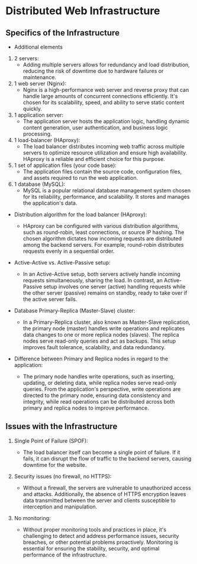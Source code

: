 # Distributed Web Infrastructure

## Specifics of the Infrastructure

* Additional elements
1. 2 servers:
   - Adding multiple servers allows for redundancy and load distribution, reducing the risk of downtime due to hardware failures or maintenance.
2. 1 web server (Nginx):
   - Nginx is a high-performance web server and reverse proxy that can handle large amounts of concurrent connections efficiently. It's chosen for its scalability, speed, and ability to serve static content quickly.
3. 1 application server:
   - The application server hosts the application logic, handling dynamic content generation, user authentication, and business logic processing.
4. 1 load-balancer (HAproxy):
   - The load balancer distributes incoming web traffic across multiple servers to optimize resource utilization and ensure high availability. HAproxy is a reliable and efficient choice for this purpose.
5. 1 set of application files (your code base):
   - The application files contain the source code, configuration files, and assets required to run the web application.
6. 1 database (MySQL):
   - MySQL is a popular relational database management system chosen for its reliability, performance, and scalability. It stores and manages the application's data.

* Distribution algorithm for the load balancer (HAproxy):
  - HAproxy can be configured with various distribution algorithms, such as round-robin, least connections, or source IP hashing. The chosen algorithm dictates how incoming requests are distributed among the backend servers. For example, round-robin distributes requests evenly in a sequential order.

* Active-Active vs. Active-Passive setup:
  - In an Active-Active setup, both servers actively handle incoming requests simultaneously, sharing the load. In contrast, an Active-Passive setup involves one server (active) handling requests while the other server (passive) remains on standby, ready to take over if the active server fails.

* Database Primary-Replica (Master-Slave) cluster:
  - In a Primary-Replica cluster, also known as Master-Slave replication, the primary node (master) handles write operations and replicates data changes to one or more replica nodes (slaves). The replica nodes serve read-only queries and act as backups. This setup improves fault tolerance, scalability, and data redundancy.

* Difference between Primary and Replica nodes in regard to the application:
  - The primary node handles write operations, such as inserting, updating, or deleting data, while replica nodes serve read-only queries. From the application's perspective, write operations are directed to the primary node, ensuring data consistency and integrity, while read operations can be distributed across both primary and replica nodes to improve performance.

## Issues with the Infrastructure

1. Single Point of Failure (SPOF):
   - The load balancer itself can become a single point of failure. If it fails, it can disrupt the flow of traffic to the backend servers, causing downtime for the website.

2. Security issues (no firewall, no HTTPS):
   - Without a firewall, the servers are vulnerable to unauthorized access and attacks. Additionally, the absence of HTTPS encryption leaves data transmitted between the server and clients susceptible to interception and manipulation.

3. No monitoring:
   - Without proper monitoring tools and practices in place, it's challenging to detect and address performance issues, security breaches, or other potential problems proactively. Monitoring is essential for ensuring the stability, security, and optimal performance of the infrastructure.
